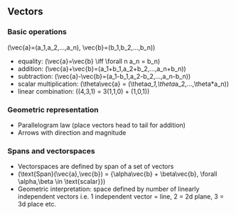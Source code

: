 ## Vectors

### Basic operations

\(\vec{a}=(a_1,a_2,...,a_n), \vec{b}=(b_1,b_2,...,b_n)\)

- equality: \(\vec{a}=\vec{b} \iff \forall n  a_n = b_n\) 
- addition: \(\vec{a}+\vec{b}=(a_1+b_1,a_2+b_2,...,a_n+b_n)\)
- subtraction: \(\vec{a}-\vec{b}=(a_1-b_1,a_2-b_2,...,a_n-b_n)\)
- scalar multiplication: \(\theta\vec{a} = (\theta*a_1,\theta*a_2,...,\theta*a_n)\)
- linear combination: \((4,3,1) = 3(1,1,0) + (1,0,1)\)

### Geometric representation

- Parallelogram law (place vectors head to tail for addition)
- Arrows with direction and magnitude


### Spans and vectorspaces

- Vectorspaces are defined by span of a set of vectors 
- \(\text{Span}(\vec{a},\vec{b}) = \{\alpha\vec{b} + \beta\vec{b}, \forall \alpha,\beta \in \text{scalar}\}\)
- Geometric interpretation: space defined by number of linearly independent vectors i.e. 1 independent vector = line, 2 = 2d plane, 3 = 3d place etc.




  
  
  
  
  
  